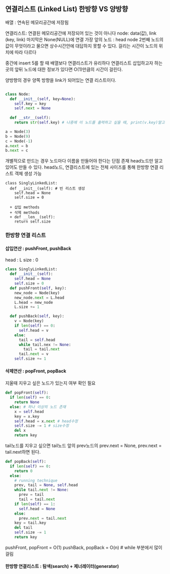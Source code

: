 ## 연결리스트 (Linked List) 한방향 VS 양방향
배열 : 연속된 메모리공간에 저장됨

연결리스트: 연결된 메모리공간에 저장되어 있는 것이 아니다
node: data(값), link (key, link)
마지막은 None(NULL)에 연결
가장 앞의 노드 : head node
2번째 노드의 값이 무엇이라고 물으면 상수시간안에 대답하지 못할 수 있다. 걸리는 시간이 노드의 위치에 따라 다르다

중간에 insert 5를 할 때 배열보다 연결리스트가 유리하다
연결리스트 삽입하고자 하는 곳의 앞뒤 노드에 대한 정보가 있다면 O(1)만큼의 시간이 걸린다.

양방향의 경우 양쪽 방향을 link가 되어있는 연결 리스트이다.
```py

class Node:
  def __init__(self, key=None):
    self.key = key
    self.next = None
  
  def __str__(self):
    return str(self.key) # 나중에 이 노드를 출력하고 싶을 때, print(v.key)말고 print(v.__str__)로 확인 가능

a = Node(3)
b = Node(9)
c = Node(-1)
a.next = b
b.next = c

```


개별적으로 만드는 경우 노드마다 이름을 만들어야 한다는 단점 존재
head노드만 알고 있어도 만들 수 있다.
head노드, 연결리스트에 있는 전체 사이즈를 통해 한방향 연결 리스트 객체 생성 가능



```
class SinglyLinkedList:
  def __init__(self): # 빈 리스트 생성
    self.head = None 
    self.size = 0
  
  + 삽입 methods
  + 삭제 methods
  + def __len__(self):
    return self.size

```

### 한방향 연결 리스트
#### 삽입연산 : pushFront, pushBack
head : L
size : 0

```py
class SinglyLinkedList:
  def __init__(self):
    self.head = None
    self.size = 0
  def pushFront(self, key):
    new_node = Node(key)
    new_node.next = L.head
    L.head = new_node
    L.size += 1

  def pushBack(self, key):
    v = Node(key)
    if len(self) == 0:
      self.head = v
    else:
      tail = self.head
      while tail.nex != None:
        tail = tail.next
      tail.next = v
    self.size += 1
```
#### 삭제연산 : popFront, popBack

지울때 지우고 싶은 노드가 있는지 여부 확인 필요
```py
def popFront(self):
  if len(self) == 0:
    return None
  else: # 하나 이상의 노드 존재
    x = self.head
    key = x.key
    self.head = x.next # head수정
    self.size -= 1 # size수정
    del x
    return key
```
tail노드를 지우고 싶으면 tail노드 앞의 prev노드의 prev.next = None, prev.next = tail.next하면 된다.
```py
def popBack(self):
  if len(self) == 0:
    return 0
  else:
    # running technique
    prev, tail = None, self.head
    while tail.next != None:
      prev = tail
      tail = tail.next
    if len(self) == 1:
      self.head = None
    else:
      prev.next = tail.next
    key = tail.key
    del tail
    self.size -= 1
    return key

```

pushFront, popFront  = O(1)
pushBack, popBack = O(n) # while 부분에서 많이 걸림

#### 한방향 연결리스트 : 탐색(search) + 제너레이터(generator)